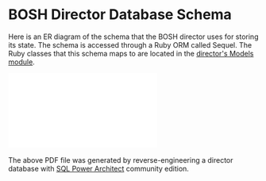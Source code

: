 # BOSH Director Database Schema

Here is an ER diagram of the schema that the BOSH director uses for
storing its state. The schema is accessed through a Ruby ORM called
Sequel. The Ruby classes that this schema maps to are located in the
[director's Models module](../../bosh-director/lib/bosh/director/models).

![ER diagram of BOSH director schema](bosh-director-schema.pdf)

The above PDF file was generated by reverse-engineering a director
database with [SQL Power
Architect](http://www.sqlpower.ca/page/architect) community edition.
